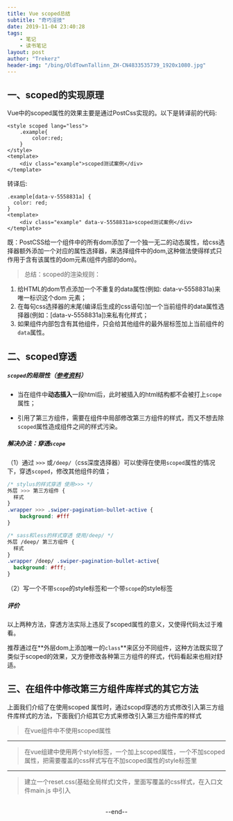 ```yaml
---
title: Vue scoped总结
subtitle: "奇巧淫技"
date: 2019-11-04 23:40:28
tags: 
	- 笔记
	- 读书笔记
layout: post
author: "Trekerz"
header-img: "/bing/OldTownTallinn_ZH-CN4833535739_1920x1080.jpg"
---
```








## 一、scoped的实现原理

Vue中的scoped属性的效果主要是通过PostCss实现的。以下是转译前的代码:

```vue
<style scoped lang="less">
    .example{
        color:red;
    }
</style>
<template>
    <div class="example">scoped测试案例</div>
</template>
```

转译后:

```vue
.example[data-v-5558831a] {
  color: red;
}
<template>
    <div class="example" data-v-5558831a>scoped测试案例</div>
</template>
```

既：PostCSS给一个组件中的所有dom添加了一个独一无二的动态属性，给css选择器额外添加一个对应的属性选择器，来选择组件中的dom,这种做法使得样式只作用于含有该属性的dom元素(组件内部的dom)。

> 总结：scoped的渲染规则：

1. 给HTML的dom节点添加一个不重复的data属性(例如: data-v-5558831a)来唯一标识这个dom 元素；
2. 在每句css选择器的末尾(编译后生成的css语句)加一个当前组件的data属性选择器(例如：[data-v-5558831a])来私有化样式；
3. 如果组件内部包含有其他组件，只会给其他组件的最外层标签加上当前组件的`data`属性。

## 二、scoped穿透

##### `scoped`的局限性（[参考资料](https://www.cnblogs.com/karthuslorin/p/9038854.html)）

* 当在组件中**动态插入**一段html后，此时被插入的html结构都不会被打上`scope`属性；

* 引用了第三方组件，需要在组件中局部修改第三方组件的样式，而又不想去除`scoped`属性造成组件之间的样式污染。

##### 解决办法：穿透`scope`

（1）通过 `>>>` 或`/deep/`（css深度选择器）可以使得在使用`scoped`属性的情况下，穿透`scoped`，修改其他组件的值；

```css
/* stylus的样式穿透 使用>>> */
外层 >>> 第三方组件 {
  样式
}
.wrapper >>> .swiper-pagination-bullet-active {
    background: #fff
}

/* sass和less的样式穿透 使用/deep/ */   
外层 /deep/ 第三方组件 {
  样式
}
.wrapper /deep/ .swiper-pagination-bullet-active{
  background: #fff;
}
```

（2）写一个不带`scope`的style标签和一个带`scope`的style标签

##### 评价

以上两种方法，穿透方法实际上违反了scoped属性的意义，又使得代码太过于难看。

推荐通过在**外层dom上添加唯一的`class`**来区分不同组件，这种方法既实现了类似于scoped的效果，又方便修改各种第三方组件的样式，代码看起来也相对舒适。

## 三、在组件中修改第三方组件库样式的其它方法

上面我们介绍了在使用scoped 属性时，通过scopd穿透的方式修改引入第三方组件库样式的方法，下面我们介绍其它方式来修改引入第三方组件库的样式

> 在vue组件中不使用scoped属性

------

> 在vue组建中使用两个style标签，一个加上scoped属性，一个不加scoped属性，把需要覆盖的css样式写在不加scoped属性的style标签里

------

> 建立一个reset.css(基础全局样式)文件，里面写覆盖的css样式，在入口文件main.js 中引入







<br/>



<center>--end--</center>



<br/>